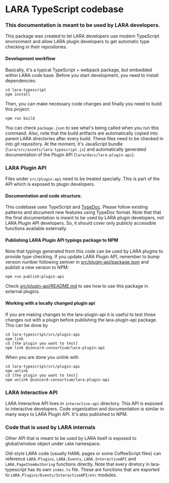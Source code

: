 # LARA TypeScript codebase

### This documentation is meant to be used by LARA developers.

This package was created to let LARA developers use modern TypeScript environment and allow LARA plugin
developers to get automatic type checking in their repositories.

#### Development workflow

Basically, it's a typical TypeScript + webpack package, but embedded within LARA code base.
Before you start development, you need to install dependencies:
```
cd lara-typescript
npm install
```

Then, you can make necessary code changes and finally you need to build this project:

```
npm run build
```

You can check `package.json` to see what's being called when you run this command. Also, note that the build artifacts
are automatically copied into parent LARA directories after every build. These files need to be checked in into git
repository. At the moment, it's JavaScript bundle (`lara/src/assets/lara-typescript.js`) and automatically
generated documentation of the Plugin API (`lara/docs/lara-plugin-api`).

### LARA Plugin API

Files under `src/plugin-api` need to be treated specially. This is part of the API which is exposed to plugin developers.

#### Documentation and code structure.

This codebase uses TypeScript and [TypeDoc](https://typedoc.org/). Please follow existing patterns and document
new features using TypeDoc format. Note that that the final documentation is meant to be used by LARA plugin developers,
not LARA Plugin API developers. So, it should cover only publicly accessible functions available externally.

#### Publishing LARA Plugin API typings package to NPM

Note that typings generated from this code can be used by LARA plugins to provide type checking.
If you update LARA Plugin API, remember to bump version number following semver in
[src/plugin-api/package.json](src/plugin-api/package.json)
and publish a new version to NPM:

```
npm run publish:plugin-api
```

Check [src/plugin-api/README.md](src/plugin-api/README.md) to see how to use this package in external plugins.

#### Working with a locally changed plugin api

If you are making changes to the lara-plugin-api it is useful to test those changes out
with a plugin before publishing the lara-plugin-api package.  This can be done by

```
cd lara-typescript/src/plugin-api
npm link
cd [the plugin you want to test]
npm link @concord-consortium/lara-plugin-api
```

When you are done you unlink with

```
cd lara-typescript/src/plugin-api
npm unlink
cd [the plugin you want to test]
npm unlink @concord-consortium/lara-plugin-api
```

### LARA Interactive API

LARA Interactive API lives in `interactive-api` directory. This API is exposed to interactive developers.
Code organization and documentation is similar in many ways to LARA Plugin API. It's also published to NPM.

### Code that is used by LARA internals

Other API that is meant to be used by LARA itself is exposed to global/window object under `LARA` namespace. 

Old-style LARA code (usually HAML pages or some CoffeeScript files) can reference `LARA.Plugins`, `LARA.Events`,
`LARA.InteractiveAPI` and `LARA.PageItemAuthoring` functions directly. Note that every diretory in lara-typescript has
its own `index.ts` file. These are functions that are exported to `LARA.Plugins/Events/InteractiveAPI/etc` modules. 
